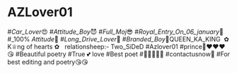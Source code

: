 # AZLover01
#_Car_Lover_😍 #_Attitude_Boy_😈 #_Full_Moj_😎 #_Royal_Entry_On_06_january_🎂 #_100% _Attitude_👊 #_Long_Drive_Lover_🚗 #_Branded_Boy_👦QUEEN_KA_KING  ✿ K♕ng of hearts ✿   relationsheep:- Two_SiDeD #Azlover01  #prince🫅❤️❤️❤️😘  #Beautiful poetry  #True 💕 love #Best poet  #🫅🫅🫅🫅🫅 #contactusnow📲  #For best editing and poetry😘😘
